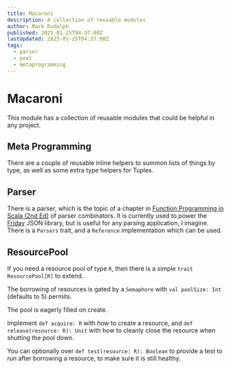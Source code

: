 ```yaml
---
title: Macaroni
description: A collection of reusable modules
author: Mark Rudolph
published: 2025-01-25T04:37:00Z
lastUpdated: 2025-01-25T04:37:00Z
tags:
  - parser
  - pool
  - metaprogramming
---
```


# Macaroni

This module has a collection of reusable modules that could be helpful in any project.

## Meta Programming

There are a couple of reusable inline helpers to summon lists of things by type, as well as some extra type helpers for
Tuples.

## Parser

There is a parser, which is the topic of a chapter in
[Function Programming in Scala (2nd Ed)](https://www.manning.com/books/functional-programming-in-scala-second-edition)
of parser combinators. It is currently used to power the [Friday](../friday/index.md) JSON library, but is useful for
any parsing application, I imagine. There is a `Parsers` trait, and a `Reference` implementation which can be used.

## ResourcePool

If you need a resource pool of type `R`, then there is a simple `trait ResourcePool[R]` to extend.

The borrowing of resources is gated by a `Semaphore` with `val poolSize: Int` (defaults to 5) permits.

The pool is eagerly filled on create.

Implement `def acquire: R` with how to create a resource, and `def release(resource: R): Unit` with how to cleanly close
the resource when shutting the pool down.

You can optionally over `def test(resource: R): Boolean` to provide a test to run after borrowing a resource, to make
sure it is still healthy.